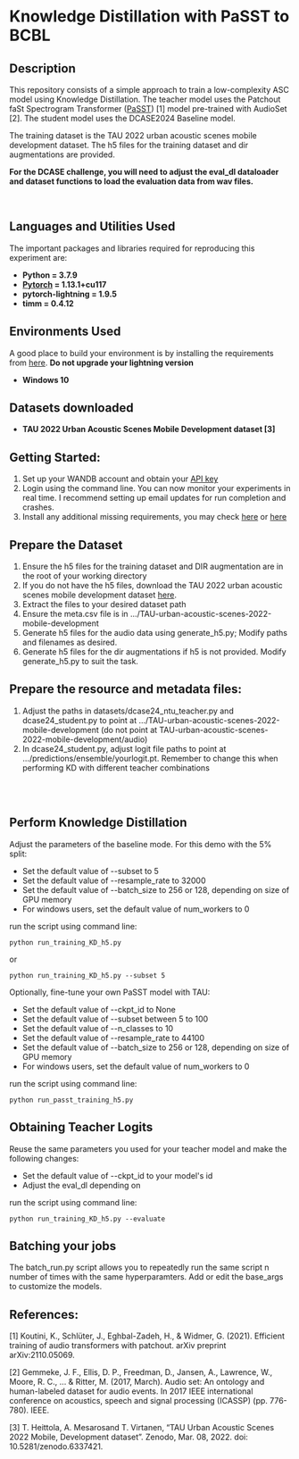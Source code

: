 <h1>Knowledge Distillation with PaSST to BCBL</h1>

<h2>Description</h2>


This repository consists of a simple approach to train a low-complexity ASC model using Knowledge Distillation. The teacher model uses the Patchout faSt Spectrogram Transformer ([PaSST](https://arxiv.org/abs/2110.05069)) [1] model pre-trained with AudioSet [2]. The student model uses the DCASE2024 Baseline model.
<br/>

The training dataset is the TAU 2022 urban acoustic scenes mobile development dataset. The h5 files for the training dataset and dir augmentations are provided. 

**For the DCASE challenge, you will need to adjust the eval_dl dataloader and dataset functions to load the evaluation data from wav files.**


<br />


<h2>Languages and Utilities Used</h2>

The important packages and libraries required for reproducing this experiment are:

- <b>Python = 3.7.9 </b> 
- <b>[Pytorch](https://pytorch.org/get-started/previous-versions/) = 1.13.1+cu117 </b>
- <b>pytorch-lightning = 1.9.5 </b>
- <b> timm = 0.4.12 </b>
<h2>Environments Used </h2>

A good place to build your environment is by installing the requirements from [here](https://github.com/CPJKU/dcase2024_task1_baseline).
**Do not upgrade your lightning version**

- <b>Windows 10</b>

<h2>Datasets downloaded</h2>

- <b>TAU 2022 Urban Acoustic Scenes Mobile Development dataset [3] </b> 

<h2>Getting Started:</h2>

1. Set up your WANDB account and obtain your [API key](https://docs.wandb.ai/quickstart/)
2. Login using the command line. You can now monitor your experiments in real time. I recommend setting up email updates for run completion and crashes.
3. Install any additional missing requirements, you may check [here](https://github.com/fschmid56/cpjku_dcase23) or [here](https://github.com/CPJKU/dcase2024_task1_baseline)

<h2>Prepare the Dataset</h2>

1. Ensure the h5 files for the training dataset and DIR augmentation are in the root of your working directory
2. If you do not have the h5 files, download the TAU 2022 urban acoustic scenes mobile development dataset [here](https://zenodo.org/records/6337421).
3. Extract the files to your desired dataset path
4. Ensure the meta.csv file is in .../TAU-urban-acoustic-scenes-2022-mobile-development
5. Generate h5 files for the audio data using generate_h5.py; Modify paths and filenames as desired. 
6. Generate h5 files for the dir augmentations if h5 is not provided. Modify generate_h5.py to suit the task.

<h2>Prepare the resource and metadata files:</h2>

1. Adjust the paths in datasets/dcase24_ntu_teacher.py and dcase24_student.py to point at .../TAU-urban-acoustic-scenes-2022-mobile-development (do not point at TAU-urban-acoustic-scenes-2022-mobile-development/audio)
2. In dcase24_student.py, adjust logit file paths to point at .../predictions/ensemble/yourlogit.pt. Remember to change this when performing KD with different teacher combinations

<br />
<br />

<h2>Perform Knowledge Distillation</h2>

Adjust the parameters of the baseline mode. For this demo with the 5% split:

- Set the default value of --subset to 5
- Set the default value of --resample_rate to 32000
- Set the default value of --batch_size to 256 or 128, depending on size of GPU memory
- For windows users, set the default value of num_workers to 0

run the script using command line:
```
python run_training_KD_h5.py
```
or
```
python run_training_KD_h5.py --subset 5
```

Optionally, fine-tune your own PaSST model with TAU:  <br/>

- Set the default value of --ckpt_id to None
- Set the default value of --subset between 5 to 100
- Set the default value of --n_classes to 10
- Set the default value of --resample_rate to 44100
- Set the default value of --batch_size to 256 or 128, depending on size of GPU memory
- For windows users, set the default value of num_workers to 0

run the script using command line: 
```
python run_passt_training_h5.py
```

<h2>Obtaining Teacher Logits</h2>

Reuse the same parameters you used for your teacher model and make the following changes:

- Set the default value of --ckpt_id to your model's id
- Adjust the eval_dl depending on

run the script using command line: 
```
python run_training_KD_h5.py --evaluate
```

<h2>Batching your jobs</h2>
The batch_run.py script allows you to repeatedly run the same script n number of times with the same hyperparamters. Add or edit the base_args to customize the models.

<h2>References:</h2>

[1] Koutini, K., Schlüter, J., Eghbal-Zadeh, H., & Widmer, G. (2021). Efficient training of audio transformers with patchout. arXiv preprint arXiv:2110.05069.

[2] Gemmeke, J. F., Ellis, D. P., Freedman, D., Jansen, A., Lawrence, W., Moore, R. C., ... & Ritter, M. (2017, March). Audio set: An ontology and human-labeled dataset for audio events. In 2017 IEEE international conference on acoustics, speech and signal processing (ICASSP) (pp. 776-780). IEEE.

[3] T. Heittola, A. Mesarosand T. Virtanen, “TAU Urban Acoustic Scenes 2022 Mobile, Development dataset”. Zenodo, Mar. 08, 2022. doi: 10.5281/zenodo.6337421.






<!--
 ```diff
- text in red
+ text in green
! text in orange
# text in gray
@@ text in purple (and bold)@@
```
--!>
